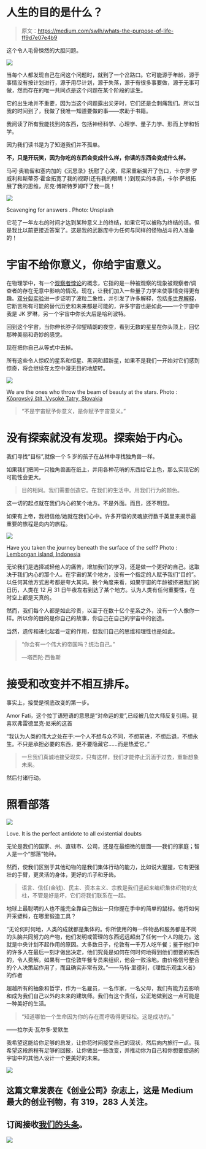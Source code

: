 # 人生的目的是什么？

> 原文：<https://medium.com/swlh/whats-the-purpose-of-life-ff9d7e07e4b9>

这个令人毛骨悚然的大胆问题。

![](img/dd34f39011358ba264ae6dd871de7fbb.png)

当每个人都发现自己在问这个问题时，就到了一个岔路口。它可能源于年龄，源于事情没有按计划进行，源于用尽计划，源于失落，源于有很多事要做，源于无事可做，然而存在的唯一共同点是这个问题在某个阶段的诞生。

它的出生地并不重要，因为当这个问题露出尖牙时，它们还是会刺痛我们。所以当我的时间到了，我做了我唯一知道要做的事——求助于书籍。

我阅读了所有我能找到的东西，包括神经科学、心理学、量子力学、形而上学和哲学。

因为我们读书是为了知道我们并不孤单。

**不，只是开玩笑，因为你吃的东西会变成什么样，你读的东西会变成什么样。**

马可·奥勒留和塞内加的《沉思录》抚慰了心灵，尼采重新揭开了伤口，卡尔罗·罗威利和斯蒂芬·霍金拓宽了我的视野(还有我的眼睛！)到现实的本质，卡尔·萨根拓展了我的思维，尼克·博斯特罗姆吓了我一跳！

![](img/12cedc103626bab8018d87fb09d9426e.png)

Scavenging for answers . Photo: Unsplash

它花了一年左右的时间才达到某种意义上的终结，如果它可以被称为终结的话。但是我比以前更接近答案了。这是我的武器库中为任何与同样的怪物战斗的人准备的！

# 宇宙不给你意义，你给宇宙意义。

在物理学中，有一个[观察者悖论](https://en.wikipedia.org/wiki/Observer%27s_paradox)的概念，它指的是一种被观察的现象被观察者/调查者的存在无意中影响的情况。现在，让我们加入一些量子力学来使事情变得更有趣。[双分裂实验](https://en.wikipedia.org/wiki/Double-slit_experiment)进一步证明了波粒二象性，并引发了许多解释，包括[多世界解释](https://en.wikipedia.org/wiki/Many-worlds_interpretation)，它断言所有可能的替代历史和未来都是可能的，许多宇宙也是如此——一个宇宙中我是 JK 罗琳，另一个宇宙中你长大后是哈利波特。

回到这个宇宙，当你伸长脖子仰望晴朗的夜空，看到无数的星星在你头顶上，回忆那种美丽和奇妙的感觉。

现在把你自己从等式中去掉。

所有这些令人惊叹的星系和恒星、黑洞和超新星，如果不是我们一开始对它们感到惊奇，将会继续在太空中漫无目的地旋转。

![](img/5b1ae27b494cfc76f0421928a4d451fd.png)

We are the ones who throw the beam of beauty at the stars. Photo : [Kôprovský štít, Vysoké Tatry, Slovakia](https://unsplash.com/search/photos/k%C3%B4provsk%C3%BD-%C5%A1t%C3%ADt%2C-vysok%C3%A9-tatry%2C-slovakia)

> “不是宇宙赋予你意义，是你赋予宇宙意义。”

# 没有探索就没有发现。探索始于内心。

我们寻找“目标”,就像一个 5 岁的孩子在丛林中寻找独角兽一样。

如果我们把同一只独角兽画在纸上，并用各种花哨的东西给它上色，那么实现它的可能性会更大。

> 目的相同。我们需要创造它。在我们的生活中。用我们行为的颜色。

这一切的起点就在我们内心的某个地方。不是外面。而且，还不明显。

如果有上帝，我相信他/她就在我们心中。许多开悟的灵魂旅行数千英里来揭示最重要的旅程是向内的旅程。

![](img/d2572b216feb8e103eb6752324e58af6.png)

Have you taken the journey beneath the surface of the self? Photo : [Lembongan island, Indonesia](https://unsplash.com/search/photos/lembongan-island%2C-indonesia)

无论我们是选择减轻他人的痛苦，增加我们的学习，还是做一个更好的自己。这取决于我们内心的那个人。在宇宙的某个地方，没有一个指定的人赋予我们“目的”。以任何其他方式思考都是夸大其词。换个角度来看，如果宇宙的年龄被挤进我们的日历，人类在 12 月 31 日午夜左右到达了某个地方。认为人类有任何重要性，在时空上都是天真的。

然而，我们每个人都是如此珍贵，以至于在数十亿个星系之外，没有一个人像你一样。所以你的目的是你自己的故事，你自己在自己的宇宙中的创造。

当然，遗传和进化起着一定的作用，但我们自己的思维和理性也是如此。

> “你会有一个伟大的帝国吗？统治自己。”
> 
> —塔西陀·西鲁斯

# 接受和改变并不相互排斥。

事实上，接受是彻底改变的第一步。

Amor Fati，这个拉丁语短语的意思是“对命运的爱”,已经被几位大师反复引用。我喜欢弗雷德里克·尼采的这首

“我认为人类的伟大之处在于:一个人不想与众不同，不想前进，不想后退，不想永生。不只是承担必要的东西，更不要隐藏它……而是热爱它。”

> 一旦我们真诚地接受现实，只有这样，我们才能停止沉湎于过去，重新想象未来。

然后付诸行动。

# 照看部落

![](img/cfddcec0ecc03f14f34174a519a6747c.png)

Love. It is the perfect antidote to all existential doubts

无论是我们的国家、州、直辖市、公司，还是在最细微的层面——我们的家庭；智人是一个“部落”物种。

然而，使我们区别于其他动物的是我们集体行动的能力，比如说大猩猩，它有更强壮的手臂，更灵活的身体，更好的爪子和牙齿。

> 语言、信任(金钱)、民主、资本主义、宗教是我们竖起来编织集体织物的支柱，不管是好是坏，它们将我们联系在一起。

地球上最聪明的人也不能完全靠自己做出一只你握在手中的简单的鼠标。他将如何开采塑料，在哪里锻造工具？

“无论何时何地，人类的成就都是集体的。你所使用的每一件物品和服务都是不同的头脑共同努力的产物，他们发明或管理的东西远远超出了任何一个人的能力。这就是中央计划不起作用的原因。大多数日子，伦敦有一千万人吃午餐；鉴于他们中的许多人在最后一刻才做出决定，他们究竟是如何在何时何地得到他们想要的东西的，令人费解。如果有一位伦敦午餐专员来组织，他会一败涂地。由价格信号整合的个人决策起作用了，而且确实非常有效。”——马特·里德利，《理性乐观主义者》的作者

超越所有的抽象和哲学，作为一名雇员，一名作家，一名父母，我们有能力去影响和成为我们自己以外的未来的建筑师。我们有这个责任，公正地做到这一点可能是一种美好的生活。

> “知道哪怕一个生命因为你的存在而呼吸得更轻松。这是成功的。”

——拉尔夫·瓦尔多·爱默生

我希望这能给你足够的启发，让你花时间接受自己的现状，然后向内旅行一点。我希望这段旅程有足够的回报，让你做出一些改变，并推动你为自己和你想要塑造的宇宙中的其他人设计一个更美好的未来。

[![](img/308a8d84fb9b2fab43d66c117fcc4bb4.png)](https://medium.com/swlh)

## 这篇文章发表在《创业公司》杂志上，这是 Medium 最大的创业刊物，有 319，283 人关注。

## 订阅接收[我们的头条](http://growthsupply.com/the-startup-newsletter/)。

[![](img/b0164736ea17a63403e660de5dedf91a.png)](https://medium.com/swlh)